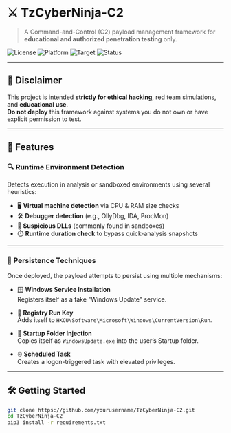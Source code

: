 # ⚔️ TzCyberNinja-C2

> A Command-and-Control (C2) payload management framework for **educational and authorized penetration testing** only.

![License](https://img.shields.io/badge/license-MIT-blue.svg)
![Platform](https://img.shields.io/badge/platform-Linux-lightgrey)
![Target](https://img.shields.io/badge/platform-Windows-lightgrey)
![Status](https://img.shields.io/badge/status-Active-brightgreen)

---

## 🚨 Disclaimer

This project is intended **strictly for ethical hacking**, red team simulations, and **educational use**.  
**Do not deploy** this framework against systems you do not own or have explicit permission to test.

---

## 🎯 Features

### 🔍 Runtime Environment Detection

Detects execution in analysis or sandboxed environments using several heuristics:

- 🖥️ **Virtual machine detection** via CPU & RAM size checks
- 🛠️ **Debugger detection** (e.g., OllyDbg, IDA, ProcMon)
- 🧬 **Suspicious DLLs** (commonly found in sandboxes)
- ⏱️ **Runtime duration check** to bypass quick-analysis snapshots

---

### 🧬 Persistence Techniques

Once deployed, the payload attempts to persist using multiple mechanisms:

- 🪟 **Windows Service Installation**  
  Registers itself as a fake "Windows Update" service.

- 🧾 **Registry Run Key**  
  Adds itself to `HKCU\Software\Microsoft\Windows\CurrentVersion\Run`.

- 📁 **Startup Folder Injection**  
  Copies itself as `WindowsUpdate.exe` into the user’s Startup folder.

- ⏰ **Scheduled Task**  
  Creates a logon-triggered task with elevated privileges.

---

## 🛠️ Getting Started

```bash
git clone https://github.com/yourusername/TzCyberNinja-C2.git
cd TzCyberNinja-C2
pip3 install -r requirements.txt







